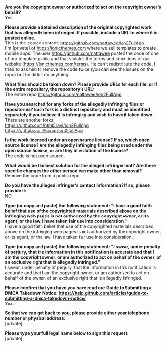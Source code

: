 **Are you the copyright owner or authorized to act on the copyright owner’s behalf?**  
Yes

**Please provide a detailed description of the original copyrighted work that has allegedly been infringed. If possible, include a URL to where it is posted online.**  
This is the copied content: https://github.com/nattawee/ion2FullApp  
I'm [private] of https://ionicthemes.com where we sell templates to create mobile apps. The user https://github.com/nattawee posted the code of one of our template public and that violates the terms and conditions of our website (https://ionicthemes.com/terms). He can't redistribute the code. I tried to ask him to remove the code twice (you can see the issues on the repo) but he didn't do anything.

**What files should be taken down? Please provide URLs for each file, or if the entire repository, the repository’s URL:**  
The entire repo https://github.com/nattawee/ion2FullApp

**Have you searched for any forks of the allegedly infringing files or repositories? Each fork is a distinct repository and must be identified separately if you believe it is infringing and wish to have it taken down.**    
There are another forks:  
https://github.com/html5ravi/ion2FullApp  
https://github.com/kostar/ion2FullApp

**Is the work licensed under an open source license? If so, which open source license? Are the allegedly infringing files being used under the open source license, or are they in violation of the license?**  
The code is not open source.

**What would be the best solution for the alleged infringement? Are there specific changes the other person can make other than removal?**  
Remove the code from a public repo.

**Do you have the alleged infringer’s contact information? If so, please provide it:**  
NO.

**Type (or copy and paste) the following statement: "I have a good faith belief that use of the copyrighted materials described above on the infringing web pages is not authorized by the copyright owner, or its agent, or the law. I have taken fair use into consideration."**  
I have a good faith belief that use of the copyrighted materials described above on the infringing web pages is not authorized by the copyright owner, or its agent, or the law. I have taken fair use into consideration.

**Type (or copy and paste) the following statement: "I swear, under penalty of perjury, that the information in this notification is accurate and that I am the copyright owner, or am authorized to act on behalf of the owner, of an exclusive right that is allegedly infringed."**  
I swear, under penalty of perjury, that the information in this notification is accurate and that I am the copyright owner, or am authorized to act on behalf of the owner, of an exclusive right that is allegedly infringed.

**Please confirm that you have you have read our Guide to Submitting a DMCA Takedown Notice: https://help.github.com/articles/guide-to-submitting-a-dmca-takedown-notice/**  
Yes.

**So that we can get back to you, please provide either your telephone number or physical address:**  
[private]  

**Please type your full legal name below to sign this request:**  
[private]
